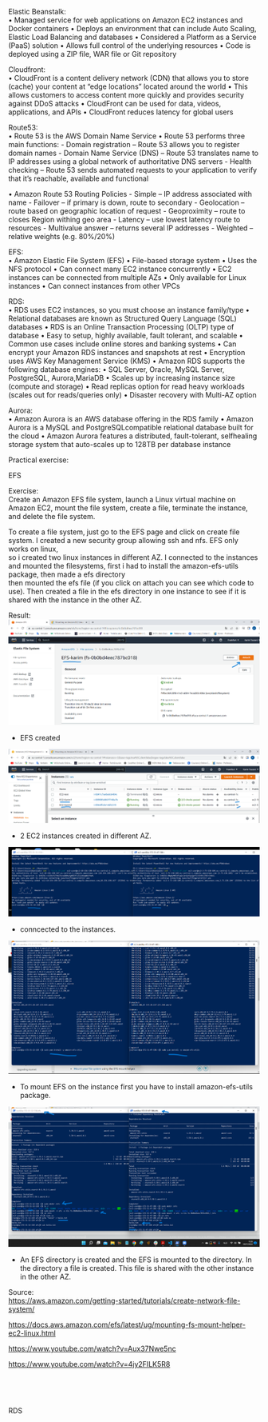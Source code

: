 Elastic Beanstalk:  
• Managed service for web applications on Amazon EC2 instances and Docker containers
• Deploys an environment that can include Auto Scaling, Elastic Load Balancing and databases
• Considered a Platform as a Service (PaaS) solution
• Allows full control of the underlying resources
• Code is deployed using a ZIP file, WAR file or Git repository  

Cloudfront:  
• CloudFront is a content delivery network (CDN) that allows you to store (cache) your content at “edge locations” located around the world
• This allows customers to access content more quickly and provides security against DDoS attacks
• CloudFront can be used for data, videos, applications, and APIs
• CloudFront reduces latency for global users  

Route53:  
• Route 53 is the AWS Domain Name Service
• Route 53 performs three main functions:
    - Domain registration – Route 53 allows you to register domain names
    - Domain Name Service (DNS) – Route 53 translates name to IP addresses using a global network of authoritative DNS servers
    - Health checking – Route 53 sends automated requests to your application to verify that it’s reachable, available and functional  

• Amazon Route 53 Routing Policies
    - Simple – IP address associated with name
    - Failover – if primary is down, route to secondary
    - Geolocation – route based on geographic location of request
    - Geoproximity – route to closes Region withing geo area
    - Latency – use lowest latency route to resources
    - Multivalue answer – returns several IP addresses
    - Weighted – relative weights (e.g. 80%/20%)  

EFS:  
• Amazon Elastic File System (EFS)
• File-based storage system
• Uses the NFS protocol
• Can connect many EC2 instance concurrently
• EC2 instances can be connected from multiple AZs
• Only available for Linux instances
• Can connect instances from other VPCs  

RDS:  
• RDS uses EC2 instances, so you must choose an instance family/type
• Relational databases are known as Structured Query Language (SQL) databases
• RDS is an Online Transaction Processing (OLTP) type of database
• Easy to setup, highly available, fault tolerant, and scalable
• Common use cases include online stores and banking systems
• Can encrypt your Amazon RDS instances and snapshots at rest
• Encryption uses AWS Key Management Service (KMS)
• Amazon RDS supports the following database engines:
• SQL Server, Oracle, MySQL Server, PostgreSQL, Aurora,MariaDB
• Scales up by increasing instance size (compute and storage)
• Read replicas option for read heavy workloads (scales out for reads/queries only)
• Disaster recovery with Multi-AZ option  

Aurora:  
• Amazon Aurora is an AWS database offering in the RDS family
• Amazon Aurora is a MySQL and PostgreSQLcompatible relational database built for the cloud
• Amazon Aurora features a distributed, fault-tolerant, selfhealing storage system that auto-scales up to 128TB per database instance  

Practical exercise:  

EFS  

Exercise:  
Create an Amazon EFS file system, launch a Linux virtual machine on Amazon EC2, mount the file system, create a file, terminate the instance, and delete the file system.  

To create a file system, just go to the EFS page and click on create file system. I created a new security group allowing ssh and nfs. EFS only works on linux,  
so i created two linux instances in different AZ. I connected to the instances and mounted the filesystems, first i had to install the amazon-efs-utils package, then made a efs directory  
then mounted the efs file (if you click on attach you can see which code to use). Then created a file in the efs directory in one instance to see if it is shared with the instance in the other AZ.  

Result:  
![efs created](https://github.com/Techgrounds-Cloud-9/cloud-9-karimtouzani24/blob/418480e35ed4bcc6637cd378f7c141f5550e8371/00_includes/AWS/EFS/efs1.png)  
- EFS created  

![EC2 instances created](https://github.com/Techgrounds-Cloud-9/cloud-9-karimtouzani24/blob/418480e35ed4bcc6637cd378f7c141f5550e8371/00_includes/AWS/EFS/efs2%20instance%20created%20zones.png)  
- 2 EC2 instances created in different AZ.  

![connected to EC2](https://github.com/Techgrounds-Cloud-9/cloud-9-karimtouzani24/blob/418480e35ed4bcc6637cd378f7c141f5550e8371/00_includes/AWS/EFS/efs3%20ec2%20connected.png)  
- conncected to the instances.  

![install amazon-efs-utils](https://github.com/Techgrounds-Cloud-9/cloud-9-karimtouzani24/blob/418480e35ed4bcc6637cd378f7c141f5550e8371/00_includes/AWS/EFS/efs4%20ec2%20install%20efs%20utils.png)  
- To mount EFS on the instance first you have to install amazon-efs-utils package.  

![result](https://github.com/Techgrounds-Cloud-9/cloud-9-karimtouzani24/blob/418480e35ed4bcc6637cd378f7c141f5550e8371/00_includes/AWS/EFS/efs5%20result.png)  
- An EFS directory is created and the EFS is mounted to the directory. In the directory a file is created. This file is shared with the other instance in the other AZ.  


Source:  
https://aws.amazon.com/getting-started/tutorials/create-network-file-system/  

https://docs.aws.amazon.com/efs/latest/ug/mounting-fs-mount-helper-ec2-linux.html

https://www.youtube.com/watch?v=Aux37Nwe5nc  

https://www.youtube.com/watch?v=4jy2FILK5R8  
<p>&nbsp;  </p>  
<p>&nbsp;  </p>
RDS

